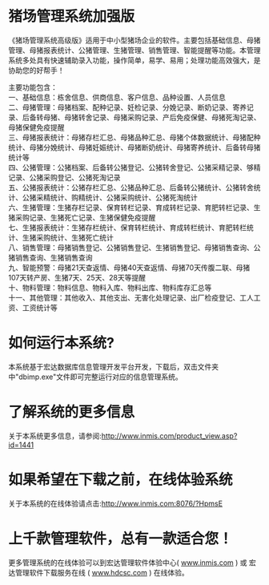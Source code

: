 # 猪场管理系统加强版

《猪场管理系统高级版》适用于中小型猪场企业的软件。主要包括基础信息、母猪管理、母猪报表统计、公猪管理、生猪管理、销售管理、智能提醒等功能。本管理系统多处具有快速辅助录入功能，操作简单，易学、易用；处理功能高效强大，是协助您的好帮手！

主要功能包含：  
一、基础信息：栋舍信息、供商信息、客户信息、品种设置、人员信息  
二、母猪管理：母猪档案、配种记录、妊检记录、分娩记录、断奶记录、寄养记录、后备转母猪、母猪转舍记录、母猪采购记录、产后免疫保健、母猪死淘记录、母猪保健免疫提醒  
三、母猪报表统计：母猪存栏汇总、母猪品种汇总、母猪个体数据统计、母猪配种统计、母猪分娩统计、母猪妊娠统计、母猪断奶统计、母猪寄养统计、后备转母猪统计等  
四、公猪管理：公猪档案、后备转公猪登记、公猪转舍登记、公猪采精记录、够精记录、公猪采购登记、公猪死淘记录  
五、公猪报表统计：公猪存栏汇总、公猪品种汇总、后备转公猪统计、公猪转舍统计、公猪采精统计、购精统计、公猪采购统计、公猪死淘统计  
六、生猪管理：生猪存栏记录、保育转栏记录、育成转栏记录、育肥转栏记录、生猪采购记录、生猪死亡记录、生猪保健免疫提醒  
七、生猪报表统计：生猪存栏统计、保育转栏统计、育成转栏统计、育肥转栏统计、生猪采购统计、生猪死亡统计  
八、销售管理：母猪销售登记、公猪销售登记、生猪销售登记、母猪销售查询、公猪销售查询、生猪销售查询  
九、智能预警：母猪21天查返情、母猪40天查返情、母猪70天传腹二联、母猪107天转产房、生猪7天、25天、28天等提醒  
十、物料管理：物料信息、物料入库、物料出库、物料库存汇总等  
十一、其他管理：其他收入、其他支出、无害化处理记录、出厂检疫登记、工人工资、工资统计等  

# 如何运行本系统?

本系统基于宏达数据库信息管理开发平台开发，下载后，双击文件夹中"dbimp.exe"文件即可完整运行对应的信息管理系统。

# 了解系统的更多信息

关于本系统更多信息，请参阅:http://www.inmis.com/product_view.asp?id=1441

# 如果希望在下载之前，在线体验系统

关于本系统的在线体验请点击:http://www.inmis.com:8076/?HpmsE

# 上千款管理软件，总有一款适合您！

更多管理系统的在线体验可以到宏达管理软件体验中心( www.inmis.com ) 或 宏达管理软件下载服务在线 ( www.hdcsc.com ) 在线体验。

